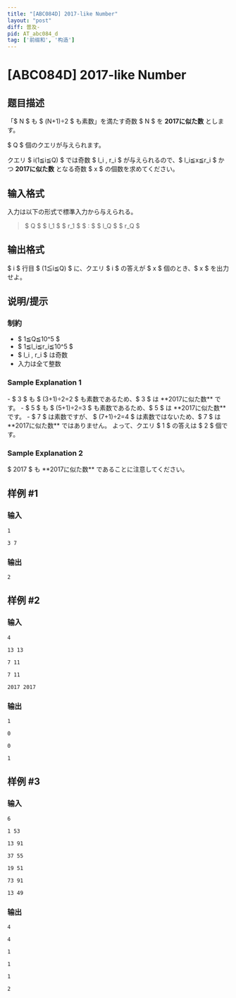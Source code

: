 ```yaml
---
title: "[ABC084D] 2017-like Number"
layout: "post"
diff: 普及-
pid: AT_abc084_d
tag: ['前缀和', '构造']
---
```


# [ABC084D] 2017-like Number

## 题目描述

[problemUrl]: https://atcoder.jp/contests/abc084/tasks/abc084_d

「$ N $ も $ (N+1)÷2 $ も素数」を満たす奇数 $ N $ を **2017に似た数** とします。

$ Q $ 個のクエリが与えられます。

クエリ $ i(1≦i≦Q) $ では奇数 $ l_i $,$ r_i $ が与えられるので、$ l_i≦x≦r_i $ かつ **2017に似た数** となる奇数 $ x $ の個数を求めてください。

## 输入格式

入力は以下の形式で標準入力から与えられる。

> $ Q $ $ l_1 $ $ r_1 $ $ : $ $ l_Q $ $ r_Q $

## 输出格式

$ i $ 行目 $ (1≦i≦Q) $ に、クエリ $ i $ の答えが $ x $ 個のとき、$ x $ を出力せよ。

## 说明/提示

### 制約

- $ 1≦Q≦10^5 $
- $ 1≦l_i≦r_i≦10^5 $
- $ l_i $,$ r_i $ は奇数
- 入力は全て整数

### Sample Explanation 1

\- $ 3 $ も $ (3+1)÷2=2 $ も素数であるため、$ 3 $ は \*\*2017に似た数\*\* です。 - $ 5 $ も $ (5+1)÷2=3 $ も素数であるため、$ 5 $ は \*\*2017に似た数\*\* です。 - $ 7 $ は素数ですが、 $ (7+1)÷2=4 $ は素数ではないため、$ 7 $ は \*\*2017に似た数\*\* ではありません。 よって、クエリ $ 1 $ の答えは $ 2 $ 個です。

### Sample Explanation 2

$ 2017 $ も \*\*2017に似た数\*\* であることに注意してください。

## 样例 #1

### 输入

```
1
3 7
```

### 输出

```
2
```

## 样例 #2

### 输入

```
4
13 13
7 11
7 11
2017 2017
```

### 输出

```
1
0
0
1
```

## 样例 #3

### 输入

```
6
1 53
13 91
37 55
19 51
73 91
13 49
```

### 输出

```
4
4
1
1
1
2
```

